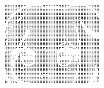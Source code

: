 ⣿⣿⣿⣿⠿⢋⣩⣤⣴⣶⣶⣦⣙⣉⣉⣉⣉⣙⡛⢋⣥⣶⣶⣶⣶⣶⣬⡙⢿⣿ ⣿⣿⠟⣡⣶⣿⢟⣿⣿⣿⣿⣿⣿⣿⣿⣿⣿⣿⣿⣿⣿⣿⣿⣿⣿⣿⣿⣿⣦⠙ ⣿⢋⣼⣿⠟⣱⣿⣿⣿⣿⣿⣿⣿⣿⣿⣿⣿⣿⣿⣿⣿⣿⣿⣟⢿⣿⣿⣿⣿⣧ ⠃⣾⣯⣿⣾⣿⣿⣿⣿⣿⣿⣿⣿⣿⣿⣿⣿⣿⣿⣿⣿⣯⣿⣿⡈⢿⣿⣿⣿⣿ ⢰⣶⣼⣿⣷⣿⣽⠿⣽⣿⣿⣿⣿⣿⣿⣿⣿⣿⣿⣿⣿⣿⡌⣿⣷⡀⠛⢿⣿⣿ ⢃⣺⣿⣿⣿⢿⠏⢀⣿⣿⣿⣿⣿⣿⣿⣿⣿⣿⡾⣿⣿⣿⣷⢹⣿⣷⣄⠄⠈⠉ ⡼⣻⣿⣷⣿⠏⣰⣿⣿⣿⣿⣿⣿⣿⣿⣿⣿⣿⣿⣞⣿⣿⣿⠸⣿⣿⣿⣿⣶⣤ ⣇⣿⡿⣿⠏⣸⣎⣻⣟⣿⣿⣿⢿⣿⣿⣿⣿⠟⣩⣼⢆⠻⣿⡆⣿⣿⣿⣿⣿⣿ ⢸⣿⡿⠋⠈⠉⠄⠉⠻⣽⣿⣿⣯⢿⣿⣿⡻⠋⠉⠄⠈⠑⠊⠃⣿⣿⣿⣿⣿⣿ ⣿⣿⠄⠄⣰⠱⠿⠄⠄⢨⣿⣿⣿⣿⣿⣿⡆⢶⠷⠄⠄⢄⠄⠄⣿⣿⣿⣿⣿⣿ ⣿⣿⠘⣤⣿⡀⣤⣤⣤⢸⣿⣿⣿⣿⣿⣿⡇⢠⣤⣤⡄⣸⣀⡆⣿⣿⣿⣿⣿⣿ ⣿⣿⡀⣿⣿⣷⣌⣉⣡⣾⣿⣿⣿⣿⣿⣿⣿⣌⣛⣋⣴⣿⣿⢣⣿⣿⣿⣿⡟⣿ ⢹⣿⢸⣿⣻⣶⣿⢿⣿⣿⣿⢿⣿⣿⣻⣿⣿⣿⡿⣿⣭⡿⠻⢸⣿⣿⣿⣿⡇⢹ ⠈⣿⡆⠻⣿⣏⣿⣿⣿⣿⣿⡜⣭⣍⢻⣿⣿⣿⣿⣿⣛⣿⠃⣿⣿⣿⣿⡿⠄⣼ ⣦⠘⣿⣄⠊⠛⠿⠿⣿⣿⣿⣿⣿⣿⣿⣿⣿⣿⣿⣿⣿⡟⣼⣿⣿⣿⡿⠁⠄⠟
